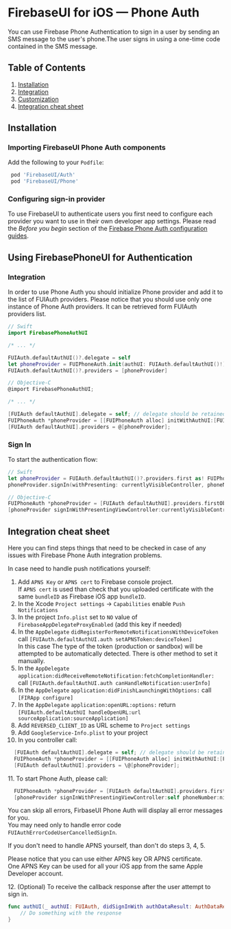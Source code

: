 # FirebaseUI for iOS — Phone Auth

You can use Firebase Phone Authentication to sign in a user by sending an SMS message to the user's phone.The user signs in using a one-time code contained in the SMS message.

## Table of Contents

1. [Installation](#installation)
1. [Integration](#using-firebasephoneui-for-authentication)
1. [Customization](#customizing)
1. [Integration cheat sheet](#integration-cheat-sheet)

## Installation
### Importing FirebaseUI Phone Auth components
Add the following to your `Podfile`:
```ruby
 pod 'FirebaseUI/Auth'
 pod 'FirebaseUI/Phone'
```

### Configuring sign-in provider
To use FirebaseUI to authenticate users you first need to configure each provider you want to use in
their own developer app settings. Please read the *Before you begin* section of the [Firebase
Phone Auth configuration guides](https://firebase.google.com/docs/auth/ios/phone-auth#before_you_begin).

## Using FirebasePhoneUI for Authentication

### Integration

In order to use Phone Auth you should initialize Phone provider and add it to the list of FUIAuth providers. Please notice that you should use only one instance of Phone Auth providers. It can be retrieved form FUIAuth providers list.

```swift
// Swift
import FirebasePhoneAuthUI

/* ... */

FUIAuth.defaultAuthUI()?.delegate = self
let phoneProvider = FUIPhoneAuth.init(authUI: FUIAuth.defaultAuthUI()!)
FUIAuth.defaultAuthUI()?.providers = [phoneProvider]
```

```objective-c
// Objective-C
@import FirebasePhoneAuthUI;

/* ... */

[FUIAuth defaultAuthUI].delegate = self; // delegate should be retained by you!
FUIPhoneAuth *phoneProvider = [[FUIPhoneAuth alloc] initWithAuthUI:[FUIAuth defaultAuthUI]];
[FUIAuth defaultAuthUI].providers = @[phoneProvider];
```

### Sign In

To start the authentication flow:

```swift
// Swift
let phoneProvider = FUIAuth.defaultAuthUI()?.providers.first as! FUIPhoneAuth
phoneProvider.signIn(withPresenting: currentlyVisibleController, phoneNumber: nil)
```

```objective-c
// Objective-C
FUIPhoneAuth *phoneProvider = [FUIAuth defaultAuthUI].providers.firstObject;
[phoneProvider signInWithPresentingViewController:currentlyVisibleController phoneNumber:nil];
```

## Integration cheat sheet
Here you can find steps things that need to be checked in case of any issues with Firebase Phone Auth integration problems.

In case  need to handle push notifications yourself:

1. Add `APNS Key` or `APNS cert` to Firebase console project.
<br>If `APNS cert` is used than check that you uploaded certificate with the same `bundleID` as Firebase iOS app `bundleID`.
1. In the Xcode `Project settings` -> `Capabilities` enable `Push Notifications`
1. In the project `Info.plist` set to `NO` value of `FirebaseAppDelegateProxyEnabled` (add this key if needed)
1. In the `AppDelegate` `didRegisterForRemoteNotificationsWithDeviceToken` call `[FUIAuth.defaultAuthUI.auth setAPNSToken:deviceToken]`
<br>In this case The type of the token (production or sandbox) will be attempted to be automatically detected. There is other method to set it manually.
1. In the `AppDelegate` `application:didReceiveRemoteNotification:fetchCompletionHandler:` call `[FUIAuth.defaultAuthUI.auth canHandleNotification:userInfo]`
1. In the `AppDelegate` `application:didFinishLaunchingWithOptions:` call `[FIRApp configure]`
1. In the `AppDelegate` `application:openURL:options:` return `[FUIAuth.defaultAuthUI handleOpenURL:url sourceApplication:sourceApplication]`
1. Add `REVERSED_CLIENT_ID` as URL scheme to `Project settings`
1. Add `GoogleService-Info.plist` to your project
1. In you controller call:
```objective-c
  [FUIAuth defaultAuthUI].delegate = self; // delegate should be retained by you!
  FUIPhoneAuth *phoneProvider = [[FUIPhoneAuth alloc] initWithAuthUI:[FUIAuth defaultAuthUI]];
  [FUIAuth defaultAuthUI].providers = \@[phoneProvider];
```
11\. To start Phone Auth, please call:
```objective-c
  FUIPhoneAuth *phoneProvider = [FUIAuth defaultAuthUI].providers.firstObject;
  [phoneProvider signInWithPresentingViewController:self phoneNumber:nil];
```
You can skip all errors, FirbaseUI Phone Auth will display all error messages for you.
<br>You may need only to handle error code `FUIAuthErrorCodeUserCancelledSignIn`.

If you don't need to handle APNS yourself, than don't do steps 3, 4, 5.

Please notice that you can use either APNS key OR APNS certificate.
<br>One APNS Key can be used for all your iOS app from the same Apple Developer account.

12\. (Optional) To receive the callback response after the user attempt to sign in.

```swift
func authUI(_ authUI: FUIAuth, didSignInWith authDataResult: AuthDataResult?, error: Error?) {
    // Do something with the response 
}
```
